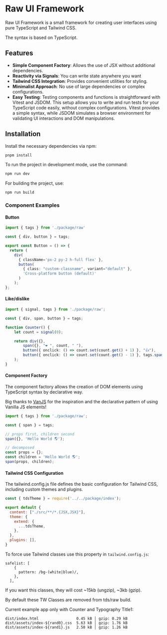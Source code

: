# Raw UI Framework

Raw UI Framework is a small framework for creating user interfaces using pure TypeScript and Tailwind CSS.

The syntax is based on TypeScript.

## Features

- **Simple Component Factory**: Allows the use of JSX without additional dependencies.
- **Reactivity via Signals**: You can write state anywhere you want
- **Tailwind CSS Integration**: Provides convenient utilities for styling.
- **Minimalist Approach**: No use of large dependencies or complex configurations.
- **Easy Testing**: Testing components and functions is straightforward with Vitest and JSDOM. This setup allows you to write and run tests for your TypeScript code easily, without complex configurations. Vitest provides a simple syntax, while JSDOM simulates a browser environment for validating UI interactions and DOM manipulations.

## Installation

Install the necessary dependencies via npm:

```bash
pnpm install
```

To run the project in development mode, use the command:

```bash
npm run dev
```

For building the project, use:

```bash
npm run build
```

### Component Examples

#### Button
```ts
import { tags } from './package/raw'

const { div, button } = tags;

export const Button = () => {
  return (
    div(
      { className='px-2 py-2 h-full flex' }, 
      button(
        { class: "custom-classname", variant="default" }, 
        'Cross-platform button (default)'
      )
    );
};
```

#### Like/dislike

```ts
import { signal, tags } from './package/raw';

const { div, span, button } = tags;

function Counter() {
    let count = signal(0);

    return div({},
        span({}, "❤️ ", count, " "),
        button({ onclick: () => count.set(count.get() + 1) }, "👍"),
        button({ onclick: () => count.set(count.get() - 1) }, tags.span({}, '👎')),
    );
}
```

#### Component Factory

The component factory allows the creation of DOM elements using TypeScript syntax by declarative way.

Big thanks to [VanJS](https://github.com/vanjs-org/van) for the inspiration and the declarative pattern of using Vanilla JS elements!

```ts
import { tags } from './package/raw';

const { span } = tags;

// props first, children second
span({}, 'Hello World 🌎');

// decomposed
const props = {};
const children = 'Hello World 🌎';
span(props, children);
```

#### Tailwind CSS Configuration
The tailwind.config.js file defines the basic configuration for Tailwind CSS, including custom themes and plugins.

```js
const { tdsTheme } = require('../../package/index');

export default {
  content: ["./src/**/*.{JSX,JSX}"],
  theme: {
    extend: {
      ...tdsTheme,
    },
  },
  plugins: [],
}
```

To force use Tailwind classes use this property in `tailwind.config.js`:

```
safelist: [
    {
      pattern: /bg-(white|blue)/,
    },
  ],
```

If you want this classes, they will cost ~15kb (ungzip), ~3kb (gzip).

By default these TW Classes are removed from tds/raw build.

Current example app only with Counter and Typography Title1:

```
dist/index.html                 0.45 kB │ gzip: 0.29 kB
dist/assets/index-${rand0}.css  5.63 kB │ gzip: 1.76 kB
dist/assets/index-${rand1}.js   2.50 kB │ gzip: 1.26 kB
```